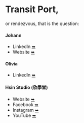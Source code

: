 # Transit Port,
or rendezvous, that is the question:

#### Johann
  * LinkedIn [➥](https://www.linkedin.com/in/paint1024/)
  * Website [➥](https://johannli.carrd.co/)

#### Olivia
  * LinkedIn [➥](https://www.linkedin.com/in/dance0508/)

#### Hsin Studio (欣學堂)
  * Website [➥](https://hsinstudio.carrd.co/)
  * Facebook [➥](https://www.facebook.com/HsinDance/)
  * Instagram [➥](https://www.instagram.com/hsinstudio/)
  * YouTube [➥](https://www.youtube.com/channel/UCEESVeNkkMVImEP3Y308_vQ)
